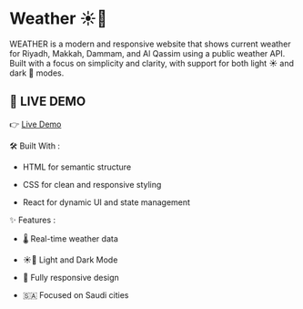 # Weather ☀️🌙
WEATHER is a modern and responsive website that shows current weather for Riyadh, Makkah, Dammam, and Al Qassim using a public weather API.
Built with a focus on simplicity and clarity, with support for both light ☀️ and dark 🌙 modes.

## 🚀 **LIVE DEMO**

👉 [Live Demo](https://your-demo-link.com)

🛠️ Built With :

- HTML  for semantic structure

- CSS  for clean and responsive styling

- React  for dynamic UI and state management

✨ Features :

- 🌡️ Real-time weather data

- ☀️🌙 Light and Dark Mode

- 📱 Fully responsive design

- 🇸🇦 Focused on Saudi cities

